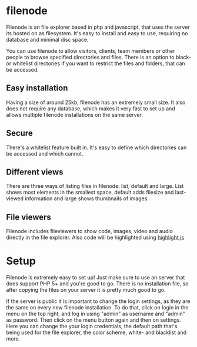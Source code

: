 # filenode
Filenode is an file explorer based in php and javascript, that uses the server its hosted on as filesystem. It's easy to install and easy to use, requiring no database and minimal disc space.

You can use filenode to allow visitors, clients, team members or other people to browse specified directories and files. There is an option to black- or whitelist directories if you want to restrict the files and folders, that can be accessed.

## Easy installation
Having a size of around 25kb, filenode has an extremely small size. It also does not require any database, which makes it very fast to set up and allows multiple filenode installations on the same server.

## Secure
There's a whitelist feature built in. It's easy to define which directories can be accessed and which cannot.

## Different views
There are three ways of listing files in filenode: list, default and large. List shows most elements in the smallest space, default adds filesize and last-viewed information and large shows thumbnails of images.

## File viewers
Filenode includes fileviewers to show code, images, video and audio directly in the file explorer. Also code will be highlighted using [highlight.js](http://highlightjs.org/)

# Setup
Filenode is extremely easy to set up! Just make sure to use an server that does support PHP 5+ and you're good to go. There is no installation file, so after copying the files on your server it is pretty much good to go.

If the server is public it is important to change the login settings, as they are the same on every new filenode installation. To do that, click on login in the menu on the top right, and log in using "admin" as username and "admin" as password. Then click on the menu button again and then on settings. Here you can change the your login credentials, the default path that's being used for the file explorer, the color scheme, white- and blacklist and more.
